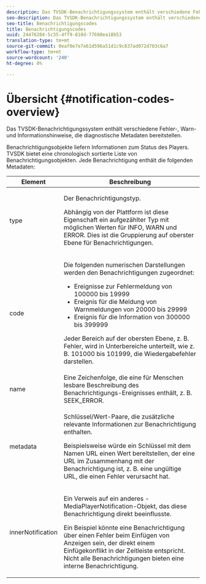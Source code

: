 ```yaml
---
description: Das TVSDK-Benachrichtigungssystem enthält verschiedene Fehler-, Warn- und Informationshinweise, die diagnostische Metadaten bereitstellen.
seo-description: Das TVSDK-Benachrichtigungssystem enthält verschiedene Fehler-, Warn- und Informationshinweise, die diagnostische Metadaten bereitstellen.
seo-title: Benachrichtigungscodes
title: Benachrichtigungscodes
uuid: 24476204-5c35-4ff9-810d-77698ea18b53
translation-type: tm+mt
source-git-commit: 0eaf0e7e7e61d596a51d1c9c837ad072d703c6a7
workflow-type: tm+mt
source-wordcount: '240'
ht-degree: 0%

---
```



# Übersicht {#notification-codes-overview}

Das TVSDK-Benachrichtigungssystem enthält verschiedene Fehler-, Warn- und Informationshinweise, die diagnostische Metadaten bereitstellen.

Benachrichtigungsobjekte liefern Informationen zum Status des Players. TVSDK bietet eine chronologisch sortierte Liste von Benachrichtigungsobjekten. Jede Benachrichtigung enthält die folgenden Metadaten:

<table frame="all" colsep="1" rowsep="1" id="table_1A32EFFE1834438D8261886EC9D7250D"> 
 <thead> 
  <tr rowsep="1"> 
   <th colname="1" class="entry"> Element </th> 
   <th colname="2" class="entry"> Beschreibung </th> 
  </tr> 
 </thead>
 <tbody> 
  <tr rowsep="1"> 
   <td colname="1"><span class="codeph"> type</span> </td> 
   <td colname="2"> <p>Der Benachrichtigungstyp. </p> <p>Abhängig von der Plattform ist diese Eigenschaft ein aufgezählter Typ mit möglichen Werten für INFO, WARN und ERROR. Dies ist die Gruppierung auf oberster Ebene für Benachrichtigungen. </p> </td> 
  </tr> 
  <tr rowsep="1"> 
   <td colname="1"> <span class="codeph"> code</span> </td> 
   <td colname="2"> <p>Die folgenden numerischen Darstellungen werden den Benachrichtigungen zugeordnet: 
     <ul id="ul_A86BF89D6B3B410E81FAD718D3C4A9F0"> 
      <li id="li_8180972D704C40098723734DD4B45643">Ereignisse zur Fehlermeldung von 100000 bis 19999 </li> 
      <li id="li_0EC29EA5F0034E5EBFEF8E68A6498D39">Ereignis für die Meldung von Warnmeldungen von 20000 bis 29999 </li> 
      <li id="li_189A53D3D7EF4960A521AB04D00DCF70">Ereignis für die Information von 300000 bis 399999 </li> 
     </ul> </p> <p>Jeder Bereich auf der obersten Ebene, z. B. Fehler, wird in Unterbereiche unterteilt, wie z. B. 101000 bis 101999, die Wiedergabefehler darstellen. </p> </td> 
  </tr> 
  <tr rowsep="1"> 
   <td colname="1"><span class="codeph"> name</span> </td> 
   <td colname="2">Eine Zeichenfolge, die eine für Menschen lesbare Beschreibung des Benachrichtigungs-Ereignisses enthält, z. B. <span class="codeph"> SEEK_ERROR</span>. </td> 
  </tr> 
  <tr rowsep="1"> 
   <td colname="1"><span class="codeph"> metadata</span> </td> 
   <td colname="2"> <p>Schlüssel/Wert-Paare, die zusätzliche relevante Informationen zur Benachrichtigung enthalten. </p> <p>Beispielsweise würde ein Schlüssel mit dem Namen <span class="codeph"> URL</span> einen Wert bereitstellen, der eine URL im Zusammenhang mit der Benachrichtigung ist, z. B. eine ungültige URL, die einen Fehler verursacht hat. </p> </td> 
  </tr> 
  <tr rowsep="0"> 
   <td colname="1"><span class="codeph"> innerNotification</span> </td> 
   <td colname="2"> <p>Ein Verweis auf ein anderes <span class="codeph">-MediaPlayerNotification</span>-Objekt, das diese Benachrichtigung direkt beeinflusste. </p> <p>Ein Beispiel könnte eine Benachrichtigung über einen Fehler beim Einfügen von Anzeigen sein, der direkt einem Einfügekonflikt in der Zeitleiste entspricht. Nicht alle Benachrichtigungen bieten eine interne Benachrichtigung. </p> </td> 
  </tr> 
 </tbody> 
</table>

